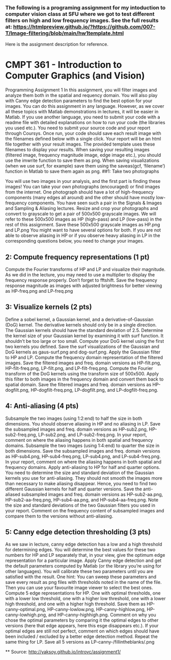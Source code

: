 ### The following is a programing assignment for my intoduction to computer vision class at SFU where we got to test different filters on high and low frequency images. See the full results at: https://htmlpreview.github.io/?https://github.com/007-T/Image-filtering/blob/main/hw1template.html

Here is the assignment description for reference.
# CMPT 361 - Introduction to Computer Graphics (and Vision)

Programming Assignment 1
In this assignment, you will filter images and analyze them both in the spatial and requency domain. You will also play with Canny edge detection parameters to find the best option for your images.
You can do this assignment in any language. However, as we cover all these topics with Matlab demonstrations in lectures, it will be easier in Matlab. If you use another language, you need to submit your code with a readme file with detailed explanations on how to run your code (the libraries you used etc.).
You need to submit your source code and your report through Coursys. Once run, your code should save each result image with the filenames defined below with a single click. Your report will be an html file together with your result images. The provided template uses these filenames to display your results.
When saving your resulting images (filtered image, frequency magnitude image, edge image etc.), you should use the imwrite function to save them as png. When saving visualizations (when we use surf, for example) save them using the saveas(gcf, ‘filename’) function in Matlab to save them again as png.
##1: Take two photographs

You will use two images in your analysis, and the first part is finding these images! You can take your own photographs (encouraged) or find images from the internet. One photograph should have a lot of high-frequency components (many edges all around) and the other should have mostly low-frequency components. You have seen such a pair in the Signals & Images and Sampling & Aliasing lectures.
Resize and crop your photographs and convert to grayscale to get a pair of 500x500 grayscale images. We will refer to these 500x500 images as HP (high-pass) and LP (low-pass) in the rest of this assignment.
Save these 500x500 grayscale images as HP.png and LP.png
You might want to have several options for both. If you are not able to observe aliasing in HP or if you observe heavy aliasing in LP in the corresponding questions below, you need to change your images.
## 2: Compute frequency representations (1 pt)

Compute the Fourier transforms of HP and LP and visualize their magnitude. As we did in the lecture, you may need to use a multiplier to display the frequency response properly. Don’t forget to fftshift.
Save the frequency response magnitude as images with adjusted brightness for better viewing as HP-freq.png and LP-freq.png
## 3: Visualize kernels (2 pts)

Define a sobel kernel, a Gaussian kernel, and a derivative-of-Gaussian (DoG) kernel. The derivative kernels should only be in a single direction. The Gaussian kernels should have the standard deviation of 2.5. Determine the kernel size of your Gaussian kernel by examining it with surf function. It shouldn’t be too large or too small. Compute your DoG kernel using the first two kernels you defined. Save the surf visualizations of the Gaussian and DoG kernels as gaus-surf.png and dog-surf.png.
Apply the Gaussian filter to HP and LP. Compute the frequency domain representation of the filtered images. Save the filtered images and freq. domain versions as HP-filt.png, HP-filt-freq.png, LP-filt.png, and LP-filt-freq.png.
Compute the Fourier transform of the DoG kernels using the transform size of 500x500. Apply this filter to both images in the frequency domain and convert them back to spatial domain. Save the filtered images and freq. domain versions as HP-dogfilt.png, HP-dogfilt-freq.png, LP-dogfilt.png, and LP-dogfilt-freq.png.
## 4: Anti-aliasing (4 pts)

Subsample the two images (using 1:2:end) to half the size in both dimensions. You should observe aliasing in HP and no aliasing in LP. Save the subsampled images and freq. domain versions as HP-sub2.png, HP-sub2-freq.png, LP-sub2.png, and LP-sub2-freq.png. In your report, comment on where the aliasing happens in both spatial and frequency domains.
Subsample the two images (using 1:4:end) to quarter the size in both dimensions. Save the subsampled images and freq. domain versions as HP-sub4.png, HP-sub4-freq.png, LP-sub4.png, and LP-sub4-freq.png. In your report, comment on where the aliasing happens in both spatial and frequency domains.
Apply anti-aliasing to HP for half and quarter options. You need to determine the size and standard deviation of the Gaussian kernels you use for anti-aliasing. They should not smooth the images more than necessary to make aliasing disappear. Hence, you need to find two different Gaussian kernels for half and quarter versions. Save the anti-aliased subsampled images and freq. domain versions as HP-sub2-aa.png, HP-sub2-aa-freq.png, HP-sub4-aa.png, and HP-sub4-aa-freq.png. Note the size and standard deviations of the two Gaussian filters you used in your report. Comment on the frequency content of subsampled images and compare them to the versions without anti-aliasing.
## 5: Canny edge detection thresholding (3 pts)

As we saw in lecture, canny edge detection has a low and a high threshold for determining edges. You will determine the best values for these two numbers for HP and LP separately that, in your view, give the optimum edge representation for a particular image.
Apply Canny edge detection and get the default parameters computed by Matlab (or the library you’re using for other languages). You will calibrate these two parameters until you are satisfied with the result. One hint: You can sweep these parameters and save every result as png files with thresholds noted in the name of the file. Then you can use your favourite image viewer to select the best ones.
Compute 5 edge representations for HP. One with optimal thresholds, one with a lower low threshold, one with a higher low threshold, one with a lower high threshold, and one with a higher high threshold. Save them as HP-canny-optimal.png, HP-canny-lowlow.png, HP-canny-highlow.png, HP-canny-lowhigh.png, and HP-canny-highhigh.png. Comment on why you chose the optimal parameters by comparing it the optimal edges to other versions (here that edge appears, here this esge disappears etc.). If your optimal edges are still not perfect, comment on which edges should have been included / excluded by a better edge detection method.
Repeat the same thing for LP. Save all 5 versions as LP-canny-/fillintheblanks/.png

** Source: http://yaksoy.github.io/introvc/assignment1/
